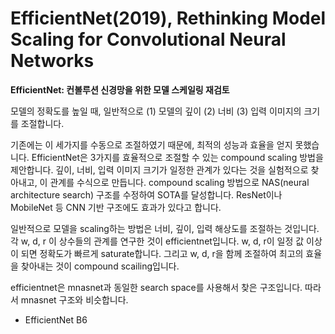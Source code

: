 # EfficientNet(2019), Rethinking Model Scaling for Convolutional Neural Networks

**EfficientNet: 컨볼루션 신경망을 위한 모델 스케일링 재검토**

모델의 정확도를 높일 때, 일반적으로 
(1) 모델의 깊이 
(2) 너비
(3) 입력 이미지의 크기를 조절합니다.

기존에는 이 세가지를 수동으로 조절하였기 때문에, 최적의 성능과 효율을 얻지 못했습니다. 
EfficientNet은 3가지를 효율적으로 조절할 수 있는 compound scaling 방법을 제안합니다.
깊이, 너비, 입력 이미지 크기가 일정한 관계가 있다는 것을 실험적으로 찾아내고, 이 관계를 수식으로 만듭니다. 
compound scaling 방법으로 NAS(neural architecture search) 구조를 수정하여 SOTA를 달성합니다. 
ResNet이나 MobileNet 등 CNN 기반 구조에도 효과가 있다고 합니다.

일반적으로 모델을 scaling하는 방법은 너비, 깊이, 입력 해상도를 조절하는 것입니다. 각 w, d, r 이 상수들의 관계를 연구한 것이 efficientnet입니다.
w, d, r이 일정 값 이상이 되면 정확도가 빠르게 saturate합니다. 
그리고 w, d, r을 함께 조절하여 최고의 효율을 찾아내는 것이 compound scailing입니다.

efficientnet은 mnasnet과 동일한 search space를 사용해서 찾은 구조입니다.
따라서 mnasnet 구조와 비슷합니다.

* EfficientNet B6